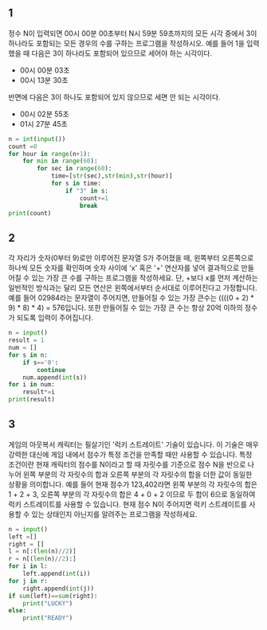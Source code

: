 ## 1
정수 N이 입력되면 00시 00분 00초부터 N시 59분 59초까지의 모든 시각 중에서 3이 하나라도 포함되는 모든 경우의 수를 구하는
프로그램을 작성하시오. 예를 들어 1을 입력했을 때 다음은 3이 하나라도 포함되어 있으므로 세어야 하는 시각이다.

- 00시 00분 03초
- 00시 13분 30초

반면에 다음은 3이 하나도 포함되어 있지 않으므로 세면 안 되는 시각이다.

- 00시 02분 55초
- 01시 27분 45초   

```python
n = int(input())
count =0
for hour in range(n+1):
    for min in range(60):
        for sec in range(60):
            time=[str(sec),str(min),str(hour)]
            for s in time:
                if "3" in s:
                    count+=1
                    break
print(count)

``` 

## 2
각 자리가 숫자(0부터 9)로만 이루어진 문자열 S가 주어졌을 때,
왼쪽부터 오른쪽으로 하나씩 모든 숫자를 확인하며 숫자 사이에 'x' 혹은 '+' 연산자를
넣어 결과적으로 만들어질 수 있는 가장 큰 수를 구하는 프로그램을 작성하세요.
단, +보다 x를 먼저 계산하는 일반적인 방식과는 달리 모든 연산은 왼쪽에서부터 순서대로 이루어진다고 가정합니다.
예를 들어 02984라는 문자열이 주어지면, 만들어질 수 있는 가장 큰수는 ((((0 + 2) * 9) * 8) * 4) = 576입니다.
또한 만들어질 수 있는 가장 큰 수는 항상 20억 이하의 정수가 되도록 입력이 주어집니다.    


``` python
n = input()
result = 1
num = []
for s in n:
    if s=='0':
        continue
    num.append(int(s))
for i in num:
    result*=i
print(result)


```  

## 3
게임의 아웃복서 캐릭터는 필살기인 '럭키 스트레이트' 기술이 있습니다.
이 기술은 매우 강력한 대신에 게임 내에서 점수가 특정 조건을 만족할 때만 사용할 수 있습니다.
특정 조건이란 현재 캐릭터의 점수를 N이라고 할 때 자릿수를 기준으로 점수 N을 반으로 나누어
왼쪽 부분의 각 자릿수의 합과 오른쪽 부분의 각 자릿수의 합을 더한 값이 동일한 상황을 의미합니다.
예를 들어 현재 점수가 123,402라면 왼쪽 부분의 각 자릿수의 합은 1 + 2 + 3, 오른쪽 부분의 각 자릿수의 합은 4 + 0 + 2 이므로
두 합이 6으로 동일하여 럭키 스트레이트를 사용할 수 있습니다.
현재 점수 N이 주어지면 럭키 스트레이트를 사용할 수 있는 상태인지 아닌지를 알려주는 프로그램을 작성하세요.   


``` python
n = input()
left =[]
right = []
l = n[:(len(n)//2)]
r = n[(len(n)//2):]
for i in l:
    left.append(int(i))
for j in r:
    right.append(int(j))
if sum(left)==sum(right):
    print("LUCKY")
else:
    print("READY")

```

